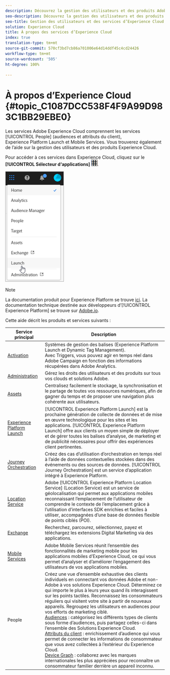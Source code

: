 ```yaml
---
description: Découvrez la gestion des utilisateurs et des produits Adobe Experience Cloud ainsi que les services Personnes (audiences et attributs du client), Journey Orchestration, Offres, Places, Experience Platform Launch et Mobile Services.
seo-description: Découvrez la gestion des utilisateurs et des produits Adobe Experience Cloud ainsi que les services Personnes (audiences et attributs du client), Offres, Experience Platform Launch et Mobile Services.
seo-title: Gestion des utilisateurs et des services d’Experience Cloud
solution: Experience Cloud
title: À propos des services d’Experience Cloud
index: true
translation-type: tm+mt
source-git-commit: 570cf3bd7cb86a701006e64d14ddf45c4cd24426
workflow-type: tm+mt
source-wordcount: '505'
ht-degree: 100%

---
```



# À propos d’Experience Cloud {#topic_C1087DCC538F4F9A99D983C1BB29EBE0}

Les services Adobe Experience Cloud comprennent les services [!UICONTROL People] (audiences et attributs du client), Experience Platform Launch et Mobile Services. Vous trouverez également de l’aide sur la gestion des utilisateurs et des produits Experience Cloud.

Pour accéder à ces services dans Experience Cloud, cliquez sur le **[!UICONTROL Sélecteur d‘applications]** ![](assets/menu-icon.png).

![](assets/platform-core-services.png)

>[!NOTE]
>
>La documentation produit pour Experience Platform se trouve [ici](https://docs.adobe.com/content/help/fr-FR/experience-platform/landing/home.html). La documentation technique destinée aux développeurs d’[!UICONTROL Experience Platform] se trouve sur [Adobe.io](https://www.adobe.io/apis/experienceplatform/home/services.html).

Cette aide décrit les produits et services suivants :

| Service principal | Description |
|--- |--- |
| [Activation](activation/activation.md) | Systèmes de gestion des balises (Experience Platform Launch et Dynamic Tag Management).<br>Avec Triggers, vous pouvez agir en temps réel dans Adobe Campaign en fonction des informations récupérées dans Adobe Analytics. |
| [Administration](admin-getting-started/admin-getting-started.md) | Gérez les droits des utilisateurs et des produits sur tous vos clouds et solutions Adobe. |
| [Assets](experience-cloud-assets/experience-cloud-assets.md) | Centralisez facilement le stockage, la synchronisation et le partage de toutes vos ressources numériques, afin de gagner du temps et de proposer une navigation plus cohérente aux utilisateurs. |
| [Experience Platform Launch](https://docs.adobe.com/content/help/fr-FR/launch/using/overview.html) | [!UICONTROL Experience Platform Launch] est la prochaine génération de collecte de données et de mise en œuvre technologique pour les sites et les applications. [!UICONTROL Experience Platform Launch] offre aux clients un moyen simple de déployer et de gérer toutes les balises d’analyse, de marketing et de publicité nécessaires pour offrir des expériences client pertinentes. |
| [Journey Orchestration](https://docs.adobe.com/content/help/fr-FR/journeys/using/journey-orchestration-home.html) | Créez des cas d’utilisation d’orchestration en temps réel à l’aide de données contextuelles stockées dans des événements ou des sources de données. [!UICONTROL Journey Orchestration] est un service d’application intégré à Experience Platform. |
| [Location Service](https://docs.adobe.com/content/help/fr-FR/places/using/home.html) | Adobe [!UICONTROL Experience Platform Location Service] (Location Service) est un service de géolocalisation qui permet aux applications mobiles reconnaissant l’emplacement de l’utilisateur de comprendre le contexte de l’emplacement grâce à l’utilisation d’interfaces SDK enrichies et faciles à utiliser, accompagnées d’une base de données flexible de points ciblés (POI). |
| [Exchange](exchange.md) | Recherchez, parcourez, sélectionnez, payez et téléchargez les extensions Digital Marketing via des applications. |
| [Mobile Services](https://docs.adobe.com/content/help/fr-FR/mobile-services/using/home.html) | Adobe Mobile Services réunit l’ensemble des fonctionnalités de marketing mobile pour les applications mobiles d’Experience Cloud, ce qui vous permet d’analyser et d’améliorer l’engagement des utilisateurs de vos applications mobiles. |
| People | Créez une vue d’ensemble exhaustive des clients individuels en connectant vos données Adobe et non-Adobe à vos solutions Experience Cloud. Déterminez ce qui importe le plus à leurs yeux quand ils interagissent sur les points tactiles. Reconnaissez les consommateurs réguliers qui visitent votre site à partir de nouveaux appareils. Regroupez les utilisateurs en audiences pour vos efforts de marketing ciblé.<br>[Audiences](audience-library/audience-library.md) : catégorisez les différents types de clients sous forme d’audiences, puis partagez celles-ci dans l’ensemble des Solutions Experience Cloud.<br>[Attributs du client](attributes/attributes.md) : enrichissement d’audience qui vous permet de connecter les informations de consommateur que vous avez collectées à l’extérieur du Experience Cloud.<br>[Device Graph](https://landing.adobe.com/en/na/events/summit/275658-summit-co-op.html) : collaborez avec les marques internationales les plus appréciées pour reconnaître un consommateur familier derrière un appareil inconnu. |
